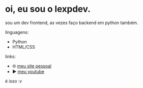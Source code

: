 # oi, eu sou o lexpdev.
sou um dev frontend, as vezes faço backend em python também. 

linguagens:
- Python
- HTML/CSS

links:
- 🌐 [meu site pessoal](https://lexp.dev/)
- ▶️ [meu youtube](https://www.youtube.com/@oluscano)

é isso :v
